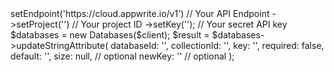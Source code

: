 <?php

use Appwrite\Client;
use Appwrite\Services\Databases;

$client = (new Client())
    ->setEndpoint('https://cloud.appwrite.io/v1') // Your API Endpoint
    ->setProject('<YOUR_PROJECT_ID>') // Your project ID
    ->setKey('<YOUR_API_KEY>'); // Your secret API key

$databases = new Databases($client);

$result = $databases->updateStringAttribute(
    databaseId: '<DATABASE_ID>',
    collectionId: '<COLLECTION_ID>',
    key: '',
    required: false,
    default: '<DEFAULT>',
    size: null, // optional
    newKey: '' // optional
);